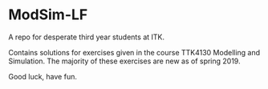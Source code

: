 # ModSim-LF
A repo for desperate third year students at ITK. 

Contains solutions for exercises given in the course TTK4130 Modelling and Simulation.
The majority of these exercises are new as of spring 2019.

Good luck, have fun.
